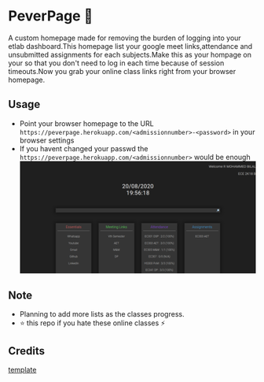 # PeverPage :rocket:

A custom homepage made for removing the burden of logging into your etlab dashboard.This homepage list your google meet links,attendance and unsubmitted assignments for each subjects.Make this as your hompage on your so that you don't need to log in each time because of session timeouts.Now you grab your online class links right from your browser homepage.

## Usage

- Point your browser homepage to the URL ```https://peverpage.herokuapp.com/<admissionnumber>-<password>``` in your browser settings
- If you havent changed your passwd the ```https://peverpage.herokuapp.com/<admissionnumber>``` would be enough<br>
 ![Screenshot](img.png)

## Note
- Planning to add more lists as the classes progress.
- :star: this repo if you hate these online classes :zap:

## Credits
 <a href="https://pedro-pablo.github.io/minimal-startpage-template/">template</a>
